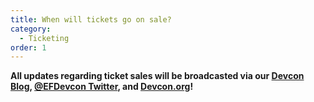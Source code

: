 ```yaml
---
title: When will tickets go on sale?
category:
  - Ticketing
order: 1
---
```


**All updates regarding ticket sales will be broadcasted via our [Devcon Blog](https://blog.ethereum.org/category/devcon/), [@EFDevcon Twitter](https://twitter.com/EFDevcon), and [Devcon.org](https://devcon.org)!**
